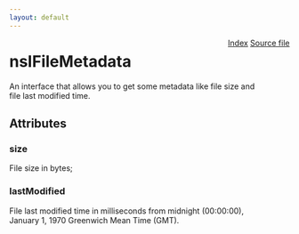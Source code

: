 ```yaml
---
layout: default
---
```

<div class='links' style='float:right'><a href="../index.html">Index</a>
<a href="http://dxr.mozilla.org/mozilla-central/source/netwerk/base/public/nsIFileStreams.idl">Source file</a>
</div>

# nsIFileMetadata #
  
An interface that allows you to get some metadata like file size and  
file last modified time.  
  

## Attributes ##

### size ###
  
File size in bytes;  
  

### lastModified ###
  
File last modified time in milliseconds from midnight (00:00:00),  
January 1, 1970 Greenwich Mean Time (GMT).  
  
